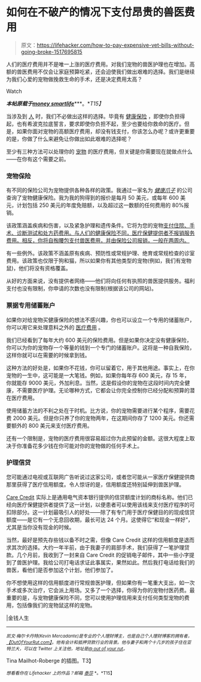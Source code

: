 # 如何在不破产的情况下支付昂贵的兽医费用

> 原文：<https://lifehacker.com/how-to-pay-expensive-vet-bills-without-going-broke-1517695815>

人们的医疗费用并不是唯一上涨的医疗费用。对我们宠物的兽医护理也在增加。高额的兽医费用不仅会让家庭预算吃紧，还会迫使我们做出艰难的选择。我们是继续为我们心爱的宠物做挽救生命的手术，还是决定费用太高？

Watch

***本帖原载于***[***money smartlife***](http://moneysmartlife.com/pay-veterinary-bills/)***。**T15】*

当涉及到 [人](https://lifehacker.com/whats-the-difference-between-all-these-health-insuranc-1500452519) 时，我们不必做出这样的选择。毕竟有 [健康保险](http://moneysmartlife.com/health-insurance-for-new-college-graduates-shopping-around-for-affordable-coverage/) ，即使你负担得起，也有希波克拉底誓言，要求即使你负担不起，至少也要给你救命的医疗。但是，如果你面对宠物的高额医疗费用，却没有钱支付，你该怎么办呢？或许更重要的是，你做了什么来避免让你做出如此艰难的选择呢？

至少有三种方法可以处理你的 [宠物](https://lifehacker.com/your-homeowners-insurance-may-cover-if-your-dog-bites-1437194969) 的医疗费用，但关键是你需要现在就做点什么——在你有这个需要之前。

### 宠物保险

有不同的保险公司为宠物提供各种各样的政策。我通过一家名为 [*健康爪子*](http://moneysmartlife.com/go/healthypaws) 的公司查询了宠物健康保险。我为我的狗得到的报价是每月 50 美元，或每年 600 美元，计划包括 250 美元的年度免赔额，以及超过这一数额的任何费用的 80%报销。

该政策涵盖疾病和伤害，以及紧急护理和遗传条件。它将为您的宠物[支付住院、手术、诊断测试和处方药费用。与人们的健康保险不同，医疗保健提供者不报销服务费用。相反，你将自掏腰包支付兽医费用，并由保险公司报销，一般在两周内。](https://lifehacker.com/how-can-i-protect-my-gadgets-from-pets-755556722)

有一些例外。该政策不涵盖原有疾病、预防性或常规护理、绝育或常规检查的诊室费用。该政策也仅限于狗和猫，所以如果你有其他类型的宠物(例如，我们有宠物鼠)，他们将没有资格覆盖。

从好的方面来说，没有提供者网络——他们将向任何有执照的兽医提供服务。福利支付也没有限制，你申请的次数也没有限制(根据该公司的网站)。

### 票据专用储蓄账户

如果你对给宠物买健康保险的想法不感兴趣，你也可以设立一个专用的储蓄账户，你可以用它来处理意料之外的 [医疗费用](https://lifehacker.com/create-a-pet-emergency-fund-to-avoid-surprisingly-large-5951237) 。

我们已经看到了每年大约 600 美元的保险费用。但是如果你决定没有健康保险，你可以为你的宠物存一个等量的钱到一个专门的储蓄账户。这将是一种自我保险，这样你就可以在需要的时候拿到钱。

这种方法的好处是，如果你不花钱，你可以留着它，用于其他用途。事实上，在你宠物的一生中，这可能是一大笔钱。例如，如果你每年存 600 美元，存 15 年，你就能存 9000 美元，外加利息。当然，这是假设你的宠物在这段时间内完全健康，不需要医疗护理。无论哪种方式，它都会让你完全控制你已经分配和预算的潜在医疗费用。

使用储蓄方法的不利之处在于时机。比方说，你的宠物需要进行某个程序，需要花费 2000 美元。但是你只养了你的宠物两年，在这期间你存了 1200 美元。你还需要额外的 800 美元来支付医疗费用。

还有一个限制是，宠物的医疗费用很容易超过你为此预留的金额。这很大程度上取决于你准备花多少钱在你可能对你的宠物做的任何手术上。

### 护理信贷

您可能通过电视或互联网广告听说过这家公司，或者您可能从一家医疗保健提供商那里获得了医疗信用额度。令人惊讶的是，信用额度还特别延伸到兽医护理。

[Care Credit](http://moneysmartlife.com/go/carecredit) 实际上是通用电气资本银行提供的信贷额度计划的商标名称。他们已经向医疗保健提供者提供了这一计划，以便患者可以使用该线来支付医疗程序的可扣除部分。这一计划最吸引人的好处——除了有专门用于医疗保健目的的现成信贷额度——是它有一个无息回收期，最长可达 24 个月。这使得它“和现金一样好”，尤其是当你没有现金的时候。

当然，最好是预先存些钱以备不时之需，但像 Care Credit 这样的信用额度是退而求其次的选择。大约一年半前，由于我妻子的肩部手术，我们获得了一笔护理贷款。几个月前，我收到了一封来自 Care Credit 的促销电子邮件，其中一些小字提到了兽医护理。我给公司打电话求证此事属实，果然如此。然后我打电话给我们的兽医，看他们是否参加这个计划，他们参加了。

你不想使用这样的信用额度进行常规兽医护理，但如果你有一笔重大支出，如一次手术或多次治疗，它会派上用场。又多了一个选择，你得为你的宠物付医药费。最重要的是，与宠物健康保险不同，您可以使用护理信用来支付任何类型宠物的费用，包括像我们的宠物鼠这样的宠物。

|金钱人生

* * *

<small>*凯文·梅尔卡丹特(Kevin Mercadante)是专业的个人理财博主，也是自己个人理财博客的拥有者，*</small>[<small>*【OutOfYourRut.com】*</small>](http://outofyourrut.com/)<small>*。他有会计和抵押贷款行业的背景。他与妻子和两个十几岁的孩子住在亚特兰大，可以在 Twitter 上关注他，地址是*</small>[<small>*@ out of your rut*</small>](http://twitter.com/OutOfYourRut)<small>*。*</small>

Tina Mailhot-Roberge 的插图。T3】

<small>*想看看你在 Lifehacker 上的作品？邮箱*</small> [<small>*泰莎*</small>](https://mail.google.com/mail/?view=cm&fs=1&tf=1&to=tessa@lifehacker.com) <small>*。*T15】</small>